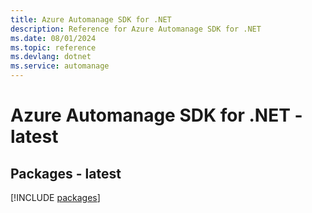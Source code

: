 ```yaml
---
title: Azure Automanage SDK for .NET
description: Reference for Azure Automanage SDK for .NET
ms.date: 08/01/2024
ms.topic: reference
ms.devlang: dotnet
ms.service: automanage
---
```

# Azure Automanage SDK for .NET - latest
## Packages - latest
[!INCLUDE [packages](automanage-index.md)]